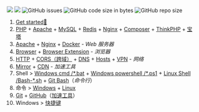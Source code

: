<br/>

![](https://flat.badgen.net/github/last-commit/vc-awesome/docs-learning?icon=github&color=blue) ![](https://flat.badgen.net/github/commits/vc-awesome/docs-learning?icon=github) ![GitHub issues](https://img.shields.io/github/issues/vc-awesome/docs-learning?logo=github&style=flat-square&color=lightgrey) ![GitHub code size in bytes](https://img.shields.io/github/languages/code-size/vc-awesome/docs-learning?logo=github&style=social) ![GitHub repo size](https://img.shields.io/github/repo-size/vc-awesome/docs-learning?logo=github&style=social)



1. [Get started🔻](home/get-started.md)
2. [PHP](back-end/php/) + [Apache](back-end/apache) + [MySQL](database/mysql/) + [Redis](database/redis/) + [Nginx](back-end/nginx.md) + [Composer](back-end/composer/) + [ThinkPHP](back-end/thinkphp/) + [宝塔](/tools/bt)
3. [Apache](back-end/apache.md) + [Nginx](back-end/nginx.md) + [Docker](back-end/docker.md) - *Web 服务器*
4. [Browser](tools/browser) + [Browser Extension](tools/browser-extensions) - *浏览器*
5. [HTTP](essential/http) + [CORS（跨域）](essential/http.md#跨域) + [DNS](essential/dns.md) + [Hosts](tools/hosts) + [VPN](tools/vpn.md) - *网络*
6. [Mirror](home/?id=镜像站) + [CDN](front-end/?id=cdn-⚡) - *加速工具*
7. Shell > [Windows cmd /*.bat](os/windows/?id=windows-bat-脚本) + [Windows powershell /*.ps1](os/windows/?id=windows-powershell) + [Linux Shell /Bash-*.sh](os/linux/linux-shell) + [Git Bash]()（*命令行*）
8. 命令 > [Windows](/os/windows/windows-cli.md) + [Linux](os/linux/linux%20指令.md)
9. [Git](tools/git.md) + [GitHub](tools/github.md)（[加速工具](/tools/github?id=工具-1)）
10. Windows > [快捷键](/os/windows/?id=windows-快捷键-⌨)

<!-- <details>
<summary>🎉🎉🎉 <span style="color:red">click to expand ~</span></summary>


[get-started](./home/get-started.md ':include')

</details> -->



<!-- <iframe src="https://ip.skk.moe/simple" style="width: 100%; border: 0"></iframe> -->
